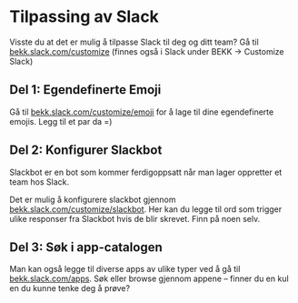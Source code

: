 # Tilpassing av Slack
Visste du at det er mulig å tilpasse Slack til deg og ditt team? Gå til [bekk.slack.com/customize](https://bekk.slack.com/customize) (finnes også i Slack under BEKK -> Customize Slack)

## Del 1: Egendefinerte Emoji
Gå til [bekk.slack.com/customize/emoji](https://bekk.slack.com/customize/emoji) for å lage til dine egendefinerte emojis. Legg til et par da =) 

## Del 2: Konfigurer Slackbot 
Slackbot er en bot som kommer ferdigoppsatt når man lager oppretter et team hos Slack.

Det er mulig å konfigurere slackbot gjennom [bekk.slack.com/customize/slackbot](https://bekk.slack.com/customize/slackbot). Her kan du legge til ord som trigger ulike responser fra Slackbot hvis de blir skrevet. Finn på noen selv. 

## Del 3: Søk i app-catalogen
Man kan også legge til diverse apps av ulike typer ved å gå til [bekk.slack.com/apps](https://bekk.slack.com/apps). Søk eller browse gjennom appene – finner du en kul en du kunne tenke deg å prøve?
